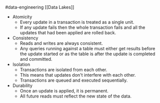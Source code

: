 #data-engineering [[Data Lakes]]

* Atomicity
	* Every update in a transaction is treated as a single unit. 
	* If any update fails then the whole transaction fails and all the updates that had been applied are rolled back.
* Consistency 
	* Reads and writes are always consistent.
	* Any queries running against a table must either get results before the update started or as the table is after the update is completed and committed.
* Isolation 
	* Transactions are isolated from each other.
	* This means that updates don't interfere with each other.
	* Transactions are queued and executed sequentially.
* Durability 
	* Once an update is applied, it is permanent.
	* All future reads must reflect the new state of the data.



